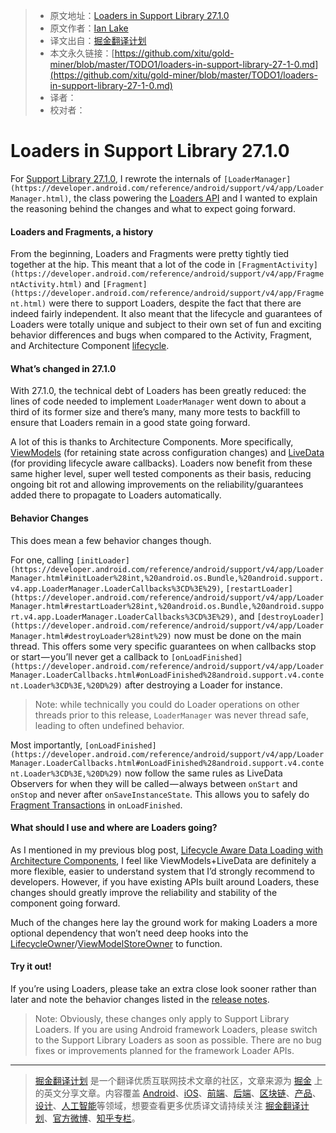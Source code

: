 > * 原文地址：[Loaders in Support Library 27.1.0](https://medium.com/google-developers/loaders-in-support-library-27-1-0-b1a1f0fee638)
> * 原文作者：[Ian Lake](https://medium.com/@ianhlake?source=post_header_lockup)
> * 译文出自：[掘金翻译计划](https://github.com/xitu/gold-miner)
> * 本文永久链接：[https://github.com/xitu/gold-miner/blob/master/TODO1/loaders-in-support-library-27-1-0.md](https://github.com/xitu/gold-miner/blob/master/TODO1/loaders-in-support-library-27-1-0.md)
> * 译者：
> * 校对者：

# Loaders in Support Library 27.1.0

For [Support Library 27.1.0](https://developer.android.com/topic/libraries/support-library/revisions.html#27-1-0), I rewrote the internals of `[LoaderManager](https://developer.android.com/reference/android/support/v4/app/LoaderManager.html)`, the class powering the [Loaders API](https://developer.android.com/guide/components/loaders.html) and I wanted to explain the reasoning behind the changes and what to expect going forward.

#### Loaders and Fragments, a history

From the beginning, Loaders and Fragments were pretty tightly tied together at the hip. This meant that a lot of the code in `[FragmentActivity](https://developer.android.com/reference/android/support/v4/app/FragmentActivity.html)` and `[Fragment](https://developer.android.com/reference/android/support/v4/app/Fragment.html)` were there to support Loaders, despite the fact that there are indeed fairly independent. It also meant that the lifecycle and guarantees of Loaders were totally unique and subject to their own set of fun and exciting behavior differences and bugs when compared to the Activity, Fragment, and Architecture Component [lifecycle](https://developer.android.com/topic/libraries/architecture/lifecycle.html).

#### What’s changed in 27.1.0

With 27.1.0, the technical debt of Loaders has been greatly reduced: the lines of code needed to implement `LoaderManager` went down to about a third of its former size and there’s many, many more tests to backfill to ensure that Loaders remain in a good state going forward.

A lot of this is thanks to Architecture Components. More specifically, [ViewModels](https://developer.android.com/topic/libraries/architecture/viewmodel.html) (for retaining state across configuration changes) and [LiveData](https://developer.android.com/topic/libraries/architecture/livedata.html) (for providing lifecycle aware callbacks). Loaders now benefit from these same higher level, super well tested components as their basis, reducing ongoing bit rot and allowing improvements on the reliability/guarantees added there to propagate to Loaders automatically.

#### Behavior Changes

This does mean a few behavior changes though.

For one, calling `[initLoader](https://developer.android.com/reference/android/support/v4/app/LoaderManager.html#initLoader%28int,%20android.os.Bundle,%20android.support.v4.app.LoaderManager.LoaderCallbacks%3CD%3E%29)`, `[restartLoader](https://developer.android.com/reference/android/support/v4/app/LoaderManager.html#restartLoader%28int,%20android.os.Bundle,%20android.support.v4.app.LoaderManager.LoaderCallbacks%3CD%3E%29)`, and `[destroyLoader](https://developer.android.com/reference/android/support/v4/app/LoaderManager.html#destroyLoader%28int%29)` now must be done on the main thread. This offers some very specific guarantees on when callbacks stop or start — you’ll never get a callback to `[onLoadFinished](https://developer.android.com/reference/android/support/v4/app/LoaderManager.LoaderCallbacks.html#onLoadFinished%28android.support.v4.content.Loader%3CD%3E,%20D%29)` after destroying a Loader for instance.

> Note: while technically you could do Loader operations on other threads prior to this release, `LoaderManager` was never thread safe, leading to often undefined behavior.

Most importantly, `[onLoadFinished](https://developer.android.com/reference/android/support/v4/app/LoaderManager.LoaderCallbacks.html#onLoadFinished%28android.support.v4.content.Loader%3CD%3E,%20D%29)` now follow the same rules as LiveData Observers for when they will be called — always between `onStart` and `onStop` and never after `onSaveInstanceState`. This allows you to safely do [Fragment Transactions](https://developer.android.com/guide/components/fragments.html#Transactions) in `onLoadFinished`.

#### What should I use and where are Loaders going?

As I mentioned in my previous blog post, [Lifecycle Aware Data Loading with Architecture Components](https://medium.com/google-developers/lifecycle-aware-data-loading-with-android-architecture-components-f95484159de4), I feel like ViewModels+LiveData are definitely a more flexible, easier to understand system that I’d strongly recommend to developers. However, if you have existing APIs built around Loaders, these changes should greatly improve the reliability and stability of the component going forward.

Much of the changes here lay the ground work for making Loaders a more optional dependency that won’t need deep hooks into the [LifecycleOwner](https://developer.android.com/reference/android/arch/lifecycle/LifecycleOwner.html)/[ViewModelStoreOwner](https://developer.android.com/reference/android/arch/lifecycle/ViewModelStoreOwner.html) to function.

#### Try it out!

If you’re using Loaders, please take an extra close look sooner rather than later and note the behavior changes listed in the [release notes](https://developer.android.com/topic/libraries/support-library/revisions.html#27-1-0).

> Note: Obviously, these changes only apply to Support Library Loaders. If you are using Android framework Loaders, please switch to the Support Library Loaders as soon as possible. There are no bug fixes or improvements planned for the framework Loader APIs.


---

> [掘金翻译计划](https://github.com/xitu/gold-miner) 是一个翻译优质互联网技术文章的社区，文章来源为 [掘金](https://juejin.im) 上的英文分享文章。内容覆盖 [Android](https://github.com/xitu/gold-miner#android)、[iOS](https://github.com/xitu/gold-miner#ios)、[前端](https://github.com/xitu/gold-miner#前端)、[后端](https://github.com/xitu/gold-miner#后端)、[区块链](https://github.com/xitu/gold-miner#区块链)、[产品](https://github.com/xitu/gold-miner#产品)、[设计](https://github.com/xitu/gold-miner#设计)、[人工智能](https://github.com/xitu/gold-miner#人工智能)等领域，想要查看更多优质译文请持续关注 [掘金翻译计划](https://github.com/xitu/gold-miner)、[官方微博](http://weibo.com/juejinfanyi)、[知乎专栏](https://zhuanlan.zhihu.com/juejinfanyi)。
